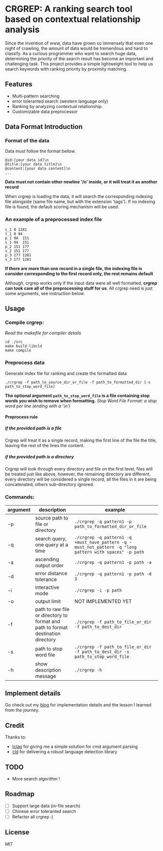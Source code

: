 # CRGREP: A ranking search tool based on contextual relationship analysis

Since the invention of www, data have grown so immensely that even one night of crawling, the amount of data would be tremendous and hard to classify. As a curious programmer who want to search huge data, determining the priority of the search result has become an important and challenging task. This project provides a simple lightweight tool to help us search keywords with ranking priority by proximity matching.

## Features

- Multi-pattern searching 
- error toleranted search (western language only)
- Ranking by analyzing contextual relationship.
- Customizable data preprocessor

## Data Format Introduction

### Format of the data

Data must follow the format bellow.

```
@id:[your data id]\n
@title:[your data title]\n
@content:[your data content]\n
...
```

**Data must not contain other newline '/n' inside, or it will treat it as another record**

When crgrep is loading the data, it will search the corresponding indexing file alongside (same file name, but with the extension 'tags'). If no indexing file is found, the default scoring mechanism will be used.

### An example of a preprocessed index file

```
c_1 0 1281
t_1 0 94
p_1 94  151
s_1 94  151
p_2 151 177
s_2 151 177
p_3 177 1281
s_3 177 1281
```

**If there are more than one record in a single file, the indexing file is consider corresponding to the first record only, the rest remains default**

Although, crgrep works only if the input data were all well formatted, **crgrep can took care all of the preprocessing stuff for us**. All crgrep need is just some arguments, see instruction below.

## Usage

### Compile crgrep:

*Read the makefile for compiler details*

```
cd ./src
make build-libcld
make compile
```

### Preprocess data

Generate index file for ranking and create the formatted data

```
./crgrep -f path_to_source_dir_or_file -f path_to_formatted_dir [-s path_to_stop_word_file]
```

**The optional argument `path_to_stop_word_file` is a file containing stop words you wish to remove when formatting.**
*Stop Word File Format: a stop word per line (ending with a '\n')*

#### Preprocess rule

##### if the provided path is a file

Crgrep will treat it as a single record, making the first line of the file the title, leaving the rest of the lines the content.

##### if the provided path is a directory

Crgrep will look through every directory and file on the first level, files will be treated just like above, however, the remaining directory are different, every directory will be considered a single record, all the files in it are being concatenated, others sub-directory ignored.

### Commands:

| argument | description                              | example                                  |
| :------- | ---------------------------------------- | ---------------------------------------- |
| -p       | source path to file or directory         | `./crgrep -q pattern1 -p path_to_formatted_dir_or_file` |
| -q       | search query, one query at a time        | `./crgrep -q pattern1 -q +must_have_pattern -q -must_not_pattern -q "long pattern with spaces" -p path` |
| -a       | ascending output order                   | `./crgrep -q pattern1 -p path -a`        |
| -d       | error distance tolerance                 | `./crgrep -q pattern1 -p path -d 3`      |
| -i       | interactive mode                         | `./crgrep -i -p path`                    |
| -o       | output limit                             | NOT IMPLEMENTED YET                      |
| -f       | path to raw file or directory to format and path to format destination directory | `./crgrep -f path_to_file_or_dir -f path_to_dest_dir` |
| -s       | path to stop word file                   | `./crgrep -f path_to_file_or_dir -f path_to_dest_dir -s path_to_stop_word_file` |
| -h       | show description message                 | `./crgrep -h`                            |



## Implement details

Go check out my [blog](https://cwayne.github.io "blog") for implementation details and the lesson I learned from the journey.

## Credit

Thanks to:

- [tclap](http://tclap.sourceforge.net/ "clap") for giving me a simple solution for cmd argument parsing
- [cld](https://github.com/mzsanford/cld 'CLD') for delivering a robust language detection library

## TODO

- More search algorithm !

## Roadmap

- [ ] Support large data (in-file search)
- [ ] Chinese error toleranted search
- [ ] Refactor all crgrep :)

## License

MIT